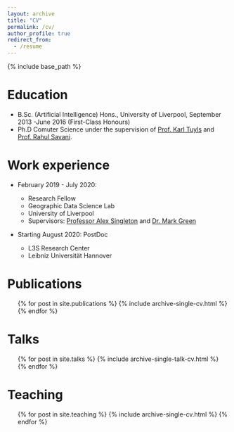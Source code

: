 ```yaml
---
layout: archive
title: "CV"
permalink: /cv/
author_profile: true
redirect_from:
  - /resume
---
```


{% include base_path %}

Education
======
* B.Sc. (Artificial Intelligence) Hons., University of Liverpool, September 2013 -June 2016 (First-Class Honours)
* Ph.D Comuter Science under the supervision of <a href="http://www.karltuyls.net/">Prof. Karl Tuyls</a> and <a href="http://cgi.csc.liv.ac.uk/~rahul/"> Prof. Rahul Savani</a>.

Work experience
======
* February 2019 - July 2020: 
  * Research Fellow
  * Geographic Data Science Lab
  * University of Liverpool  
  * Supervisors: [Professor Alex Singleton](https://www.alex-singleton.com/) and [Dr. Mark Green](https://www.liverpool.ac.uk/environmental-sciences/staff/mark-green/)

* Starting August 2020: PostDoc
  * L3S Research Center
  * Leibniz Universität Hannover
  
Publications
======
  <ul>{% for post in site.publications %}
    {% include archive-single-cv.html %}
  {% endfor %}</ul>
  
Talks
======
  <ul>{% for post in site.talks %}
    {% include archive-single-talk-cv.html %}
  {% endfor %}</ul>
  
Teaching
======
  <ul>{% for post in site.teaching %}
    {% include archive-single-cv.html %}
  {% endfor %}</ul>
  
